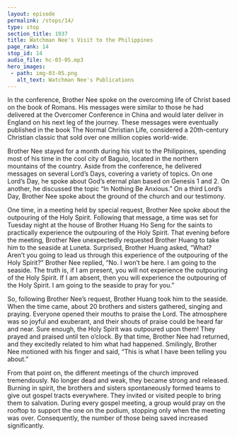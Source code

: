 ```yaml
---
layout: episode
permalink: /stops/14/
type: stop
section_title: 1937
title: Watchman Nee's Visit to the Philippines
page_rank: 14
stop_id: 14
audio_file: hc-03-05.mp3
hero_images:
 - path: img-03-05.png
   alt_text: Watchman Nee's Publications
---
```


In the conference, Brother Nee spoke on the overcoming life of Christ based on the book of Romans. His messages were similar to those he had delivered at the Overcomer Conference in China and would later deliver in England on his next leg of the journey. These messages were eventually published in the book The Normal Christian Life, considered a 20th-century Christian classic that sold over one million copies world-wide.

Brother Nee stayed for a month during his visit to the Philippines, spending most of his time in the cool city of Baguio, located in the northern mountains of the country. Aside from the conference, he delivered messages on several Lord’s Days, covering a variety of topics. On one Lord’s Day, he spoke about God’s eternal plan based on Genesis 1 and 2. On another, he discussed the topic “In Nothing Be Anxious.” On a third Lord’s Day, Brother Nee spoke about the ground of the church and our testimony. 

One time, in a meeting held by special request, Brother Nee spoke about the outpouring of the Holy Spirit. Following that message, a time was set for Tuesday night at the house of Brother Huang Ho Seng for the saints to practically experience the outpouring of the Holy Spirit. That evening before the meeting, Brother Nee unexpectedly requested Brother Huang to take him to the seaside at Luneta. Surprised, Brother Huang asked, “What? Aren’t you going to lead us through this experience of the outpouring of the Holy Spirit?” Brother Nee replied, “No. I won’t be here. I am going to the seaside. The truth is, if I am present, you will not experience the outpouring of the Holy Spirit. If I am absent, then you will experience the outpouring of the Holy Spirit. I am going to the seaside to pray for you.”

So, following Brother Nee’s request, Brother Huang took him to the seaside. When the time came, about 20 brothers and sisters gathered, singing and praying. Everyone opened their mouths to praise the Lord. The atmosphere was so joyful and exuberant, and their shouts of praise could be heard far and near. Sure enough, the Holy Spirit was outpoured upon them! They prayed and praised until ten o’clock. By that time, Brother Nee had returned, and they excitedly related to him what had happened. Smilingly, Brother Nee motioned with his finger and said, “This is what I have been telling you about.”

From that point on, the different meetings of the church improved tremendously. No longer dead and weak, they became strong and released. Burning in spirit, the brothers and sisters spontaneously formed teams to give out gospel tracts everywhere. They invited or visited people to bring them to salvation. During every gospel meeting, a group would pray on the rooftop to support the one on the podium, stopping only when the meeting was over. Consequently, the number of those being saved increased significantly. 
